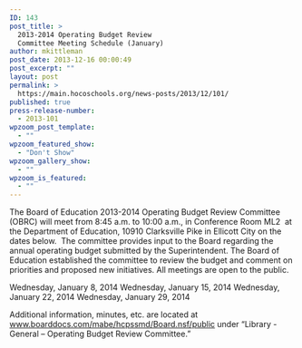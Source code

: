 ```yaml
---
ID: 143
post_title: >
  2013-2014 Operating Budget Review
  Committee Meeting Schedule (January)
author: mkittleman
post_date: 2013-12-16 00:00:49
post_excerpt: ""
layout: post
permalink: >
  https://main.hocoschools.org/news-posts/2013/12/101/
published: true
press-release-number:
  - 2013-101
wpzoom_post_template:
  - ""
wpzoom_featured_show:
  - "Don't Show"
wpzoom_gallery_show:
  - ""
wpzoom_is_featured:
  - ""
---
```

The Board of Education 2013-2014 Operating Budget Review Committee (OBRC) will meet from 8:45 a.m. to 10:00 a.m., in Conference Room ML2  at the Department of Education, 10910 Clarksville Pike in Ellicott City on the dates below.  The committee provides input to the Board regarding the annual operating budget submitted by the Superintendent. The Board of Education established the committee to review the budget and comment on priorities and proposed new initiatives. All meetings are open to the public.

Wednesday, January 8, 2014
Wednesday, January 15, 2014
Wednesday, January 22, 2014
Wednesday, January 29, 2014

Additional information, minutes, etc. are located at<a href="http://www.boarddocs.com/mabe/hcpssmd/Board.nsf/public" target="_blank"> www.boarddocs.com/mabe/hcpssmd/Board.nsf/public</a> under “Library - General – Operating Budget Review Committee.”